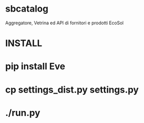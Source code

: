 # sbcatalog
Aggregatore, Vetrina ed API di fornitori e prodotti EcoSol

INSTALL
=======

# pip install Eve
# cp settings_dist.py settings.py
# ./run.py
